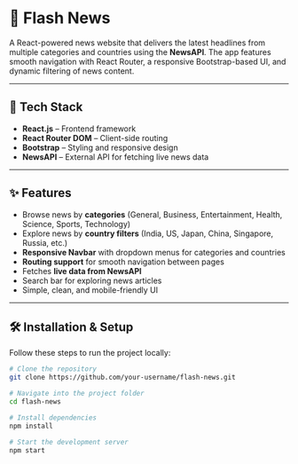 # 📰 Flash News  

A React-powered news website that delivers the latest headlines from multiple categories and countries using the **NewsAPI**. The app features smooth navigation with React Router, a responsive Bootstrap-based UI, and dynamic filtering of news content.  

---

## 🚀 Tech Stack  
- **React.js** – Frontend framework  
- **React Router DOM** – Client-side routing  
- **Bootstrap** – Styling and responsive design  
- **NewsAPI** – External API for fetching live news data  

---

## ✨ Features  
- Browse news by **categories** (General, Business, Entertainment, Health, Science, Sports, Technology)  
- Explore news by **country filters** (India, US, Japan, China, Singapore, Russia, etc.)  
- **Responsive Navbar** with dropdown menus for categories and countries  
- **Routing support** for smooth navigation between pages  
- Fetches **live data from NewsAPI**  
- Search bar for exploring news articles  
- Simple, clean, and mobile-friendly UI  

---

## 🛠️ Installation & Setup  

Follow these steps to run the project locally:  

```bash
# Clone the repository
git clone https://github.com/your-username/flash-news.git

# Navigate into the project folder
cd flash-news

# Install dependencies
npm install

# Start the development server
npm start
